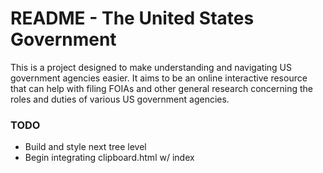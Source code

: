 # README - The United States Government

This is a project designed to make understanding and navigating US government agencies easier. It aims to be an online interactive resource that can help with filing FOIAs and other general research concerning the roles and duties of various US government agencies.

### TODO

* Build and style next tree level
* Begin integrating clipboard.html w/ index

